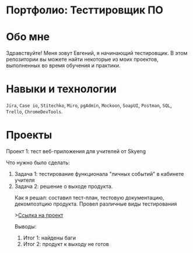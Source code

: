 # Портфолио: Тесттировщик ПО

# Обо мне
Здравствуйте! Меня зовут Евгений, я начинающий тестировщик.
В этом репозитории вы можете найти некоторые из моих проектов, выполненных во время обучения и практики.

# Навыки и технологии
``Jira``, ``Case io``, ``Stitechko``, ``Miro``, ``pgAdmin``, ``Mockoon``,
``SoapUI``, ``Postman``, ``SQL``, ``Trello``, ``ChromeDevTools``.

# Проекты
<p>Проект 1: тест веб-приложения для учителей от Skyeng</p>
<p>Что нужно было сделать:</p>
<ol>
  <li> Задача 1: тестирование функционала "личных событий" в кабинете учителя</li>
  <li> Задача 2: решение о выходе продукта.</li>
<p>Как я решал: составил тест-план, тестовую документацию, декомпозтцию продукта. Провел различные виды тестирования<p>
  ><a href="https://github.com/Evgeny-Kochurov/QA/blob/main/%D0%9F%D1%80%D0%BE%D0%B5%D0%BA%D1%82%201/_637b76d3a593cb822e93b7e3-%D0%9A%D1%83%D1%80%D1%81%D0%BE%D0%B2%D0%B0%D1%8F%201%20%D0%B8%202-070623-155547.pdf">Ссылка на проект</a>
<p>Выводы:</p>
<ol>
  <li> Итог 1: найдены баги</li>
  <li> Итог 2: продукт к выходу не готов</li>
